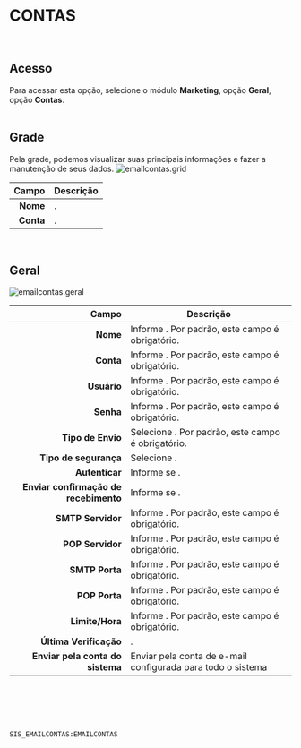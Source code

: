 # CONTAS
<br>

## Acesso
Para acessar esta opção, selecione o módulo **Marketing**, opção **Geral**, opção **Contas**.
<br>
<br>

## Grade
Pela grade, podemos visualizar suas principais informações e fazer a manutenção de seus dados.
![emailcontas.grid](https://raw.githubusercontent.com/netforcews/docs-siscom/master/marketing/imagens/emailcontas.grid.png)

Campo | Descrição
--:|---
**Nome** | .
**Conta** | .
<br>

## Geral
![emailcontas.geral](https://raw.githubusercontent.com/netforcews/docs-siscom/master/marketing/imagens/emailcontas.geral.png)

Campo | Descrição
--:|---
**Nome** | Informe . Por padrão, este campo é obrigatório.
**Conta** | Informe . Por padrão, este campo é obrigatório.
**Usuário** | Informe . Por padrão, este campo é obrigatório.
**Senha** | Informe . Por padrão, este campo é obrigatório.
**Tipo de Envio** | Selecione . Por padrão, este campo é obrigatório.
**Tipo de segurança** | Selecione .
**Autenticar** | Informe se .
**Enviar confirmação de recebimento** | Informe se .
**SMTP Servidor** | Informe . Por padrão, este campo é obrigatório.
**POP Servidor** | Informe . Por padrão, este campo é obrigatório.
**SMTP Porta** | Informe . Por padrão, este campo é obrigatório.
**POP Porta** | Informe . Por padrão, este campo é obrigatório.
**Limite/Hora** | Informe . Por padrão, este campo é obrigatório.
**Última Verificação** | .
**Enviar pela conta do sistema** | Enviar pela conta de e-mail configurada para todo o sistema
<br>
<br>
<br>
<br>

```SIS_EMAILCONTAS:EMAILCONTAS```
